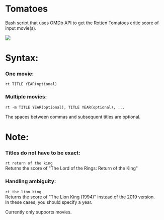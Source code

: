 # Tomatoes
Bash script that uses OMDb API to get the Rotten Tomatoes critic score of input movie(s).

![](usage.gif)

# Syntax:
### One movie:
```rt TITLE YEAR(optional)```

### Multiple movies:
```rt -m TITLE YEAR(optional), TITLE YEAR(optional), ...```  
  
The spaces between commas and subsequent titles are optional.

# Note:
### Titles do not have to be exact:  
```rt return of the king```  
Returns the score of "The Lord of the Rings: Return of the King"  
  
### Handling ambiguity:
```rt the lion king```  
Returns the score of "The Lion King (1994)" instead of the 2019 version.  
In these cases, you should specify a year.

Currently only supports movies.
